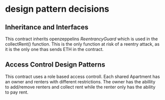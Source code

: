 # design pattern decisions

## Inheritance and Interfaces
This contract inherits openzeppelins _ReentrancyGuard_ which is used in  the collectRent() function. This is the only function at risk of a reentry attack, as it is the only one thas sends ETH in the contract.

## Access Control Design Patterns
This contract uses a role based access controll. Each shared Apartment has an owner and renters with different restrictions. The owner has the abillity to add/remove renters and collect rent while the renter only has the ability to pay rent.